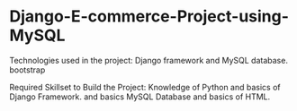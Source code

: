 # Django-E-commerce-Project-using-MySQL

Technologies used in the project: 
Django framework and MySQL database.
bootstrap

Required Skillset to Build the Project: 
Knowledge of Python and basics of Django Framework.
and basics MySQL Database and basics of HTML.



